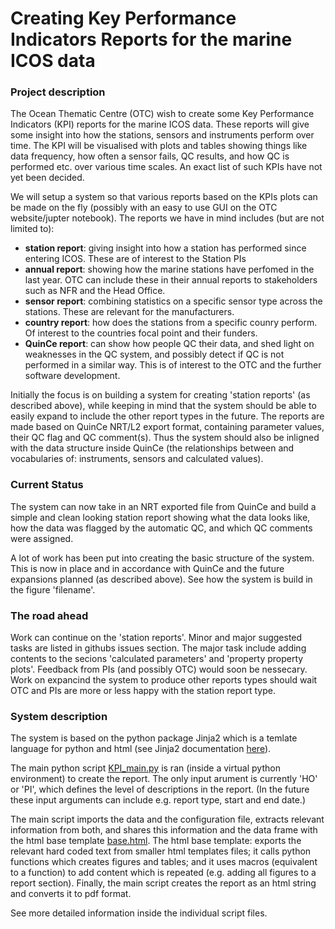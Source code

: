 
Creating Key Performance Indicators Reports for the marine ICOS data
====================================================================


### Project description ###
The Ocean Thematic Centre (OTC) wish to create some Key Performance Indicators
(KPI) reports for the marine ICOS data. These reports will give some insight
into how the stations, sensors and instruments perform over time. The KPI will
be visualised with plots and tables showing things like data frequency, how
often a sensor fails, QC results, and how QC is performed etc. over various
time scales. An exact list of such KPIs have not yet been decided.

We will setup a system so that various reports based on the KPIs plots can be
made on the fly (possibly with an easy to use GUI on the OTC website/jupter
notebook). The reports we have in mind includes (but are not limited to):
* **station report**: giving insight into how a station has performed since
entering ICOS. These are of interest to the Station PIs
* **annual report**: showing how the marine stations have perfomed in the last
 year. OTC can include these in their annual reports to stakeholders such as
 NFR and the Head Office.
* **sensor report**: combining statistics on a specific sensor type across the
stations. These are relevant for the manufacturers.
* **country report**: how does the stations from a specific counry perform. Of
interest to the countries focal point and their funders.
* **QuinCe report**: can show how people QC their data, and shed light on
weaknesses in the QC system, and possibly detect if QC is not performed in a
similar way. This is of interest to the OTC and the further software
development.

Initially the focus is on building a system for creating 'station reports' (as
described above), while keeping in mind that the system should be able to
easily expand to include the other report types in the future. The reports are
made based on QuinCe NRT/L2 export format, containing parameter values,
their QC flag and QC comment(s). Thus the system should also be inligned with
the data structure inside QuinCe (the relationships between and vocabularies
of: instruments, sensors and calculated values).


### Current Status ###
The system can now take in an NRT exported file from QuinCe and build a simple
and clean looking station report showing what the data looks like, how the data
was flagged by the automatic QC, and which QC comments were assigned.

A lot of work has been put into creating the basic structure of the system.
This is now in place and in accordance with QuinCe and the future expansions
planned (as described above). See how the system is build in the figure
'filename'.


### The road ahead ###
Work can continue on the 'station reports'. Minor and major suggested tasks are
listed in githubs issues section. The major task include adding contents to the
secions 'calculated parameters' and 'property property plots'. Feedback from
PIs (and possibly OTC) would soon be nessecary. Work on expancind the system to
produce other reports types should wait OTC and PIs are more or less happy with
the station report type.


### System description ###
The system is based on the python package Jinja2 which is a temlate language
for python and html (see Jinja2 documentation [here](https://overiq.com/flask-101/basics-of-jinja-template-language/)).

The main python script [KPI_main.py](Script/KPI_main.py) is ran (inside a
virtual python environment) to create the report. The only input arument is
currently 'HO' or 'PI', which defines the level of descriptions in the report.
(In the future these input arguments can include e.g. report type, start and
end date.)

The main script imports the data and the configuration file, extracts relevant
information from both, and shares this information and the data frame with the
html base template [base.html](Script/templates/base.html). The html base
template: exports the relevant hard coded text from smaller html templates
files; it calls python functions which creates figures and tables; and it uses
macros (equivalent to a function) to add content which is repeated (e.g. adding
all figures to a report section). Finally, the main script creates the report
as an html string and converts it to pdf format.

See more detailed information inside the individual script files.
